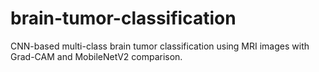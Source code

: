 # brain-tumor-classification
CNN-based multi-class brain tumor classification using MRI images with Grad-CAM and MobileNetV2 comparison.
